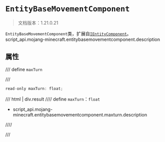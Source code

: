 # `EntityBaseMovementComponent`

> 文档版本：1.21.0.21

`EntityBaseMovementComponent`类，扩展自[`IEntityComponent`](./ientitycomponent.md)。script_api.mojang-minecraft.entitybasemovementcomponent.description

## 属性

/// define
`maxTurn`


///

```js
read-only maxTurn: float;
```

/// html | div.result
//// define
`maxTurn`：`float`

- script_api.mojang-minecraft.entitybasemovementcomponent.maxturn.description


////

///

